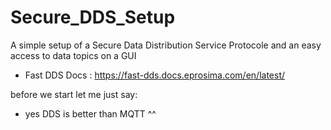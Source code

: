 # Secure_DDS_Setup
A simple setup of a Secure Data Distribution Service Protocole and an easy access to data topics on a GUI

- Fast DDS Docs : https://fast-dds.docs.eprosima.com/en/latest/
  
before we start let me just say:
- yes DDS is better than MQTT ^^
